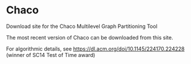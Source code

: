 # Chaco

Download site for the Chaco Multilevel Graph Partitioning Tool

The most recent version of Chaco can be downloaded from this site.

For algorithmic details, see https://dl.acm.org/doi/10.1145/224170.224228 (winner of SC14 Test of Time award)


